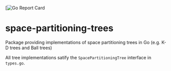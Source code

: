 [![Go Report Card](https://goreportcard.com/badge/github.com/KrishanBhalla/space-partitioning-trees)

# space-partitioning-trees
Package providing implementations of space partitioning trees in Go (e.g. K-D trees and Ball trees)

All tree implementations satify the `SpacePartitioningTree` interface in  `types.go`.
